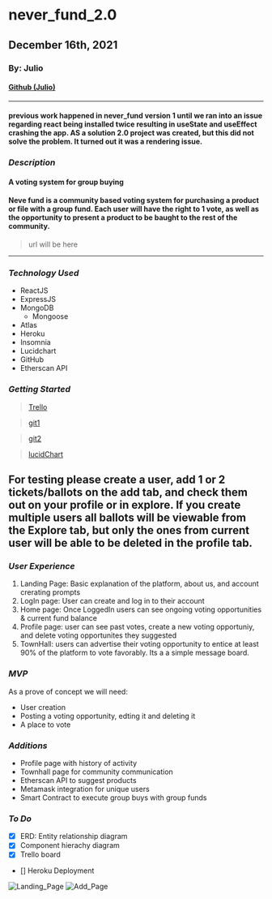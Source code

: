 # never_fund_2.0
## December 16th, 2021
### By: Julio

#### [Github (Julio)](https://github.com/julior0518)

***
#### previous work happened in never_fund version 1 until we ran into an issue regarding react being installed twice resulting in useState and useEffect crashing the app. AS a solution 2.0 project was created, but this did not solve the problem. It turned out it was a rendering issue.

### ***Description***
#### A voting system for group buying 

#### Neve fund is a community based voting system for purchasing a product or file with a group fund. Each user will have the right to 1 vote, as well as the opportunity to present a product to be baught to the rest of the community.

> url will be here

***

### ***Technology Used***
* ReactJS
* ExpressJS
* MongoDB
  * Mongoose
* Atlas
* Heroku
* Insomnia
* Lucidchart
* GitHub
* Etherscan API

### ***Getting Started***
> [Trello](https://trello.com/b/ex6KDbhR/never-fund)

> [git1](https://github.com/julior0518/never_fund)

> [git2](https://github.com/julior0518/never_fund_2.0)

> [lucidChart](https://lucid.app/lucidchart/6e87e0f8-bd51-4e9e-8c0b-101eba8143fb/edit?beaconFlowId=37A85357346BAFF3&invitationId=inv_f93fa208-94bf-4a19-b498-da2619a2d960&page=0_0#)


## For testing please create a user, add 1 or 2 tickets/ballots on the add tab, and check them out on your profile or in explore. If you create multiple users all ballots will be viewable from the Explore tab, but only the ones from current user will be able to be deleted in the profile tab.


### ***User Experience***
1. Landing Page: Basic explanation of the platform, about us, and account crerating prompts
2. LogIn page: User can create and log in to their account
3. Home page: Once LoggedIn users can see ongoing voting opportunities  & current fund balance
4. Profile page: user can see past votes, create a new voting opportuniy, and delete voting opportunites they suggested
5. TownHall: users can advertise their voting opportunity to entice at least 90% of the platform to vote favorably. Its a a simple message board.

### ***MVP***
As a prove of concept we will need:
- User creation
- Posting a voting opportunity, edting it and deleting it
- A place to vote

### ***Additions***
- Profile page with history of activity
- Townhall page for community communication
- Etherscan API to suggest products
- Metamask integration for unique users
- Smart Contract to execute group buys with group funds

### ***To Do***
- [X] ERD: Entity relationship diagram
- [X] Component hierachy diagram
- [X] Trello board
- [] Heroku Deployment


![Landing_Page](https://imgur.com/9u9VHfO)
![Add_Page](https://imgur.com/BbUH96z)



